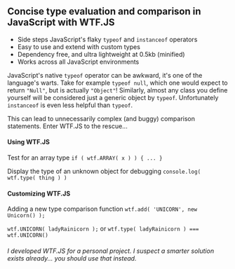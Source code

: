 ## Concise type evaluation and comparison in JavaScript with WTF.JS
  - Side steps JavaScript's flaky `typeof` and `instanceof` operators
  - Easy to use and extend with custom types
  - Dependency free, and ultra lightweight at 0.5kb (minified)
  - Works across all JavaScript environments


  JavaScript's native `typeof` operator can be awkward, it's one of the language's warts. Take for example `typeof null`, which one would expect to return `"Null"`, but is actually `"Object"`!
  Similarly, almost any class you define yourself will be considered just a generic object by `typeof`. Unfortunately `instanceof` is even less helpful than `typeof`.

  This can lead to unnecessarily complex (and buggy) comparison statements. Enter WTF.JS to the rescue...

#### Using WTF.JS
Test for an array type `if ( wtf.ARRAY( x ) ) { ... }`

Display the type of an unknown object for debugging `console.log( wtf.type( thing ) )`

#### Customizing WTF.JS
Adding a new type comparison function `wtf.add( 'UNICORN', new Unicorn() );`

`wtf.UNICORN( ladyRainicorn );` or `wtf.type( ladyRainicorn ) === wtf.UNICORN()`

###### I developed WTF.JS for a personal project. I suspect a smarter solution exists already... you should use that instead.
